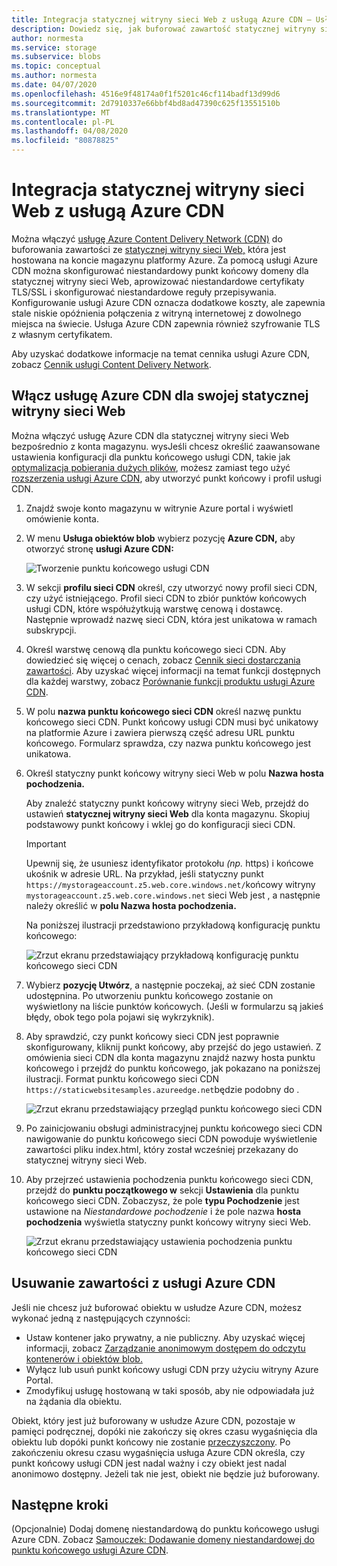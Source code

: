 ```yaml
---
title: Integracja statycznej witryny sieci Web z usługą Azure CDN — Usługa Azure Storage
description: Dowiedz się, jak buforować zawartość statycznej witryny sieci Web z konta usługi Azure Storage przy użyciu usługi Azure Content Delivery Network (CDN).
author: normesta
ms.service: storage
ms.subservice: blobs
ms.topic: conceptual
ms.author: normesta
ms.date: 04/07/2020
ms.openlocfilehash: 4516e9f48174a0f1f5201c46cf114badf13d99d6
ms.sourcegitcommit: 2d7910337e66bbf4bd8ad47390c625f13551510b
ms.translationtype: MT
ms.contentlocale: pl-PL
ms.lasthandoff: 04/08/2020
ms.locfileid: "80878825"
---
```

# <a name="integrate-a-static-website-with-azure-cdn"></a>Integracja statycznej witryny sieci Web z usługą Azure CDN

Można włączyć [usługę Azure Content Delivery Network (CDN)](../../cdn/cdn-overview.md) do buforowania zawartości ze [statycznej witryny sieci Web,](storage-blob-static-website.md) która jest hostowana na koncie magazynu platformy Azure. Za pomocą usługi Azure CDN można skonfigurować niestandardowy punkt końcowy domeny dla statycznej witryny sieci Web, aprowizować niestandardowe certyfikaty TLS/SSL i skonfigurować niestandardowe reguły przepisywania. Konfigurowanie usługi Azure CDN oznacza dodatkowe koszty, ale zapewnia stale niskie opóźnienia połączenia z witryną internetowej z dowolnego miejsca na świecie. Usługa Azure CDN zapewnia również szyfrowanie TLS z własnym certyfikatem. 

Aby uzyskać dodatkowe informacje na temat cennika usługi Azure CDN, zobacz [Cennik usługi Content Delivery Network](https://azure.microsoft.com/pricing/details/cdn/).

## <a name="enable-azure-cdn-for-your-static-website"></a>Włącz usługę Azure CDN dla swojej statycznej witryny sieci Web

Można włączyć usługę Azure CDN dla statycznej witryny sieci Web bezpośrednio z konta magazynu. wysJeśli chcesz określić zaawansowane ustawienia konfiguracji dla punktu końcowego usługi CDN, takie jak [optymalizacja pobierania dużych plików](../../cdn/cdn-optimization-overview.md#large-file-download), możesz zamiast tego użyć [rozszerzenia usługi Azure CDN](../../cdn/cdn-create-new-endpoint.md), aby utworzyć punkt końcowy i profil usługi CDN.

1. Znajdź swoje konto magazynu w witrynie Azure portal i wyświetl omówienie konta.

1. W menu **Usługa obiektów blob** wybierz pozycję **Azure CDN,** aby otworzyć stronę **usługi Azure CDN:**

    ![Tworzenie punktu końcowego usługi CDN](media/storage-blob-static-website-custom-domain/cdn-storage-new.png)

1. W sekcji **profilu sieci CDN** określ, czy utworzyć nowy profil sieci CDN, czy użyć istniejącego. Profil sieci CDN to zbiór punktów końcowych usługi CDN, które współużytkują warstwę cenową i dostawcę. Następnie wprowadź nazwę sieci CDN, która jest unikatowa w ramach subskrypcji.

1. Określ warstwę cenową dla punktu końcowego sieci CDN. Aby dowiedzieć się więcej o cenach, zobacz [Cennik sieci dostarczania zawartości](https://azure.microsoft.com/pricing/details/cdn/). Aby uzyskać więcej informacji na temat funkcji dostępnych dla każdej warstwy, zobacz [Porównanie funkcji produktu usługi Azure CDN](../../cdn/cdn-features.md).

1. W polu **nazwa punktu końcowego sieci CDN** określ nazwę punktu końcowego sieci CDN. Punkt końcowy usługi CDN musi być unikatowy na platformie Azure i zawiera pierwszą część adresu URL punktu końcowego. Formularz sprawdza, czy nazwa punktu końcowego jest unikatowa.

1. Określ statyczny punkt końcowy witryny sieci Web w polu **Nazwa hosta pochodzenia.** 

   Aby znaleźć statyczny punkt końcowy witryny sieci Web, przejdź do ustawień **statycznej witryny sieci Web** dla konta magazynu.  Skopiuj podstawowy punkt końcowy i wklej go do konfiguracji sieci CDN.

   > [!IMPORTANT]
   > Upewnij się, że usuniesz identyfikator protokołu *(np.* https) i końcowe ukośnik w adresie URL. Na przykład, jeśli statyczny punkt `https://mystorageaccount.z5.web.core.windows.net/`końcowy witryny `mystorageaccount.z5.web.core.windows.net` sieci Web jest , a następnie należy określić w **polu Nazwa hosta pochodzenia.**

   Na poniższej ilustracji przedstawiono przykładową konfigurację punktu końcowego:

   ![Zrzut ekranu przedstawiający przykładową konfigurację punktu końcowego sieci CDN](media/storage-blob-static-website-custom-domain/add-cdn-endpoint.png)

1. Wybierz **pozycję Utwórz**, a następnie poczekaj, aż sieć CDN zostanie udostępnina. Po utworzeniu punktu końcowego zostanie on wyświetlony na liście punktów końcowych. (Jeśli w formularzu są jakieś błędy, obok tego pola pojawi się wykrzyknik).

1. Aby sprawdzić, czy punkt końcowy sieci CDN jest poprawnie skonfigurowany, kliknij punkt końcowy, aby przejść do jego ustawień. Z omówienia sieci CDN dla konta magazynu znajdź nazwy hosta punktu końcowego i przejdź do punktu końcowego, jak pokazano na poniższej ilustracji. Format punktu końcowego sieci CDN `https://staticwebsitesamples.azureedge.net`będzie podobny do .

    ![Zrzut ekranu przedstawiający przegląd punktu końcowego sieci CDN](media/storage-blob-static-website-custom-domain/verify-cdn-endpoint.png)

1. Po zainicjowaniu obsługi administracyjnej punktu końcowego sieci CDN nawigowanie do punktu końcowego sieci CDN powoduje wyświetlenie zawartości pliku index.html, który został wcześniej przekazany do statycznej witryny sieci Web.

1. Aby przejrzeć ustawienia pochodzenia punktu końcowego sieci CDN, przejdź do **punktu początkowego w** sekcji **Ustawienia** dla punktu końcowego sieci CDN. Zobaczysz, że pole **typu Pochodzenie** jest ustawione na *Niestandardowe pochodzenie* i że pole nazwa **hosta pochodzenia** wyświetla statyczny punkt końcowy witryny sieci Web.

    ![Zrzut ekranu przedstawiający ustawienia pochodzenia punktu końcowego sieci CDN](media/storage-blob-static-website-custom-domain/verify-cdn-origin.png)

## <a name="remove-content-from-azure-cdn"></a>Usuwanie zawartości z usługi Azure CDN

Jeśli nie chcesz już buforować obiektu w usłudze Azure CDN, możesz wykonać jedną z następujących czynności:

* Ustaw kontener jako prywatny, a nie publiczny. Aby uzyskać więcej informacji, zobacz [Zarządzanie anonimowym dostępem do odczytu kontenerów i obiektów blob.](storage-manage-access-to-resources.md)
* Wyłącz lub usuń punkt końcowy usługi CDN przy użyciu witryny Azure Portal.
* Zmodyfikuj usługę hostowaną w taki sposób, aby nie odpowiadała już na żądania dla obiektu.

Obiekt, który jest już buforowany w usłudze Azure CDN, pozostaje w pamięci podręcznej, dopóki nie zakończy się okres czasu wygaśnięcia dla obiektu lub dopóki punkt końcowy nie zostanie [przeczyszczony](../../cdn/cdn-purge-endpoint.md). Po zakończeniu okresu czasu wygaśnięcia usługa Azure CDN określa, czy punkt końcowy usługi CDN jest nadal ważny i czy obiekt jest nadal anonimowo dostępny. Jeżeli tak nie jest, obiekt nie będzie już buforowany.

## <a name="next-steps"></a>Następne kroki

(Opcjonalnie) Dodaj domenę niestandardową do punktu końcowego usługi Azure CDN. Zobacz [Samouczek: Dodawanie domeny niestandardowej do punktu końcowego usługi Azure CDN](../../cdn/cdn-map-content-to-custom-domain.md).
